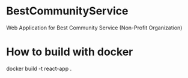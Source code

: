 # BestCommunityService
Web Application for Best Community Service (Non-Profit Organization)


# How to build with docker
docker build -t react-app .